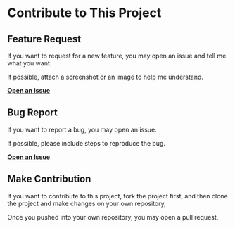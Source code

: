 # Contribute to This Project

## Feature Request

If you want to request for a new feature, you may open an issue and tell me what you want.

If possible, attach a screenshot or an image to help me understand.

[**Open an Issue**](https://github.com/guobinhit/mlogoly/issues/new?assignees=&labels=&template=feature_request.md&title=)

## Bug Report

If you want to report a bug, you may open an issue.

If possible, please include steps to reproduce the bug.

[**Open an Issue**](https://github.com/guobinhit/mlogoly/issues/new?assignees=&labels=&template=bug_report.md&title=)


## Make Contribution

If you want to contribute to this project, fork the project first, and then clone the project and make changes on your own repository,

Once you pushed into your own repository, you may open a pull request.
